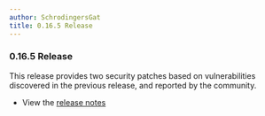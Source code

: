 ```yaml
---
author: SchrodingersGat
title: 0.16.5 Release
---
```


### 0.16.5 Release

This release provides two security patches based on vulnerabilities discovered in the previous release, and reported by the community.

- View the [release notes](https://github.com/inventree/InvenTree/releases/tag/0.16.5)